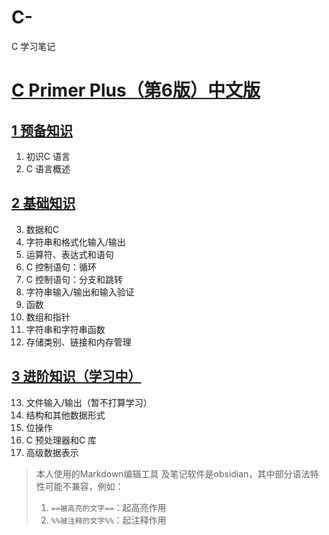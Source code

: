 # C-
C 学习笔记

# [C Primer Plus（第6版）中文版](https://github.com/nightingaleZX/C--/tree/main/C%20Primer%20Plus%EF%BC%88%E7%AC%AC6%E7%89%88%EF%BC%89%E4%B8%AD%E6%96%87%E7%89%88)
## [1 预备知识](https://github.com/nightingaleZX/C--/blob/main/C%20Primer%20Plus%EF%BC%88%E7%AC%AC6%E7%89%88%EF%BC%89%E4%B8%AD%E6%96%87%E7%89%88/1%20%E9%A2%84%E5%A4%87%E7%9F%A5%E8%AF%86.md)
1. 初识C 语言
2. C 语言概述
## [2 基础知识](https://github.com/nightingaleZX/C--/edit/main/C%20Primer%20Plus%EF%BC%88%E7%AC%AC6%E7%89%88%EF%BC%89%E4%B8%AD%E6%96%87%E7%89%88/2%20%E5%9F%BA%E7%A1%80%E7%9F%A5%E8%AF%86.md)
3. 数据和C
4. 字符串和格式化输入/输出
5. 运算符、表达式和语句
6. C 控制语句：循环
7. C 控制语句：分支和跳转
8. 字符串输入/输出和输入验证
9. 函数
10. 数组和指针
11. 字符串和字符串函数
12. 存储类别、链接和内存管理
## [3 进阶知识（学习中）]()
13. 文件输入/输出（暂不打算学习）
14. 结构和其他数据形式
15. 位操作
16. C 预处理器和C 库
17. 高级数据表示

> 本人使用的Markdown编辑工具 及笔记软件是obsidian，其中部分语法特性可能不兼容，例如：
> 1. `==被高亮的文字==`：起高亮作用
> 2. `%%被注释的文字%%`：起注释作用

